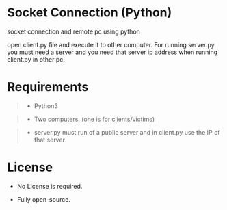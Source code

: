 # Socket Connection (Python)
socket connection and remote pc using python

open client.py file and execute it to other computer. For running server.py you must need a server and you need that server ip address when running client.py in other pc.

# Requirements
  > * Python3
  
  > * Two computers. (one is for clients/victims)
  
  > * server.py must run of a public server and in client.py use the IP of that server

# License
  * No License is required.
  
  * Fully open-source.

